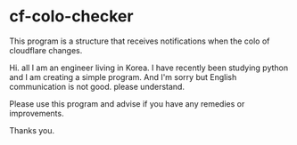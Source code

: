 # cf-colo-checker
This program is a structure that receives notifications when the colo of cloudflare changes.

Hi. all
I am an engineer living in Korea. I have recently been studying python 
and I am creating a simple program. And I'm sorry but English communication is not good. please understand.

Please use this program and advise if you have any remedies or improvements.

Thanks you.
